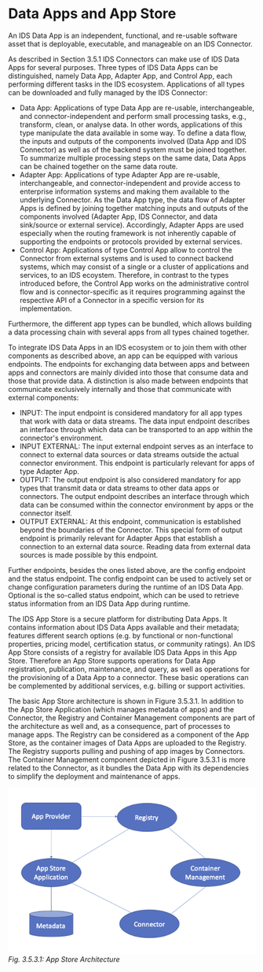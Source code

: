 # Data Apps and App Store

An IDS Data App is an independent, functional, and re-usable software asset that is deployable, executable, and manageable on an IDS Connector.

As described in Section 3.5.1 IDS Connectors can make use of IDS Data Apps for several purposes. Three types of IDS Data Apps can be distinguished, namely Data App, Adapter App, and Control App, each performing different tasks in the IDS ecosystem. Applications of all types can be downloaded and fully managed by the IDS Connector:
* Data App: Applications of type Data App are re-usable, interchangeable, and connector-independent and perform small processing tasks, e.g., transform, clean, or analyse data. In other words, applications of this type manipulate the data available in some way. To define a data flow, the inputs and outputs of the components involved (Data App and IDS Connector) as well as of the backend system must be joined together. To summarize multiple processing steps on the same data, Data Apps can be chained together on the same data route.
* Adapter App: Applications of type Adapter App are re-usable, interchangeable, and connector-independent and provide access to enterprise information systems and making them available to the underlying Connector. As the Data App type, the data flow of Adapter Apps is defined by joining together matching inputs and outputs of the components involved (Adapter App, IDS Connector, and data sink/source or external service). Accordingly, Adapter Apps are used especially when the routing framework is not inherently capable of supporting the endpoints or protocols provided by external services.
* Control App: Applications of type Control App allow to control the Connector from external systems and is used to connect backend systems, which may consist of a single or a cluster of applications and services, to an IDS ecoystem. Therefore, in contrast to the types introduced before, the Control App works on the administrative control flow and is connector-specific as it requires programming against the respective API of a Connector in a specific version for its implementation.

Furthermore, the different app types can be bundled, which allows building a data processing chain with several apps from all types chained together.

To integrate IDS Data Apps in an IDS ecosystem or to join them with other components as described above, an app can be equipped with various endpoints. The endpoints for exchanging data between apps and between apps and connectors are mainly divided into those that consume data and those that provide data. A distinction is also made between endpoints that communicate exclusively internally and those that communicate with external components: 
* INPUT: The input endpoint is considered mandatory for all app types that work with data or data streams. The data input endpoint describes an interface through which data can be transported to an app within the connector's environment.
* INPUT EXTERNAL: The input external endpoint serves as an interface to connect to external data sources or data streams outside the actual connector environment. This endpoint is particularly relevant for apps of type Adapter App.
* OUTPUT: The output endpoint is also considered mandatory for app types that transmit data or data streams to other data apps or connectors. The output endpoint describes an interface through which data can be consumed within the connector environment by apps or the connector itself.
* OUTPUT EXTERNAL: At this endpoint, communication is established beyond the boundaries of the Connector. This special form of output endpoint is primarily relevant for Adapter Apps that establish a connection to an external data source. Reading data from external data sources is made possible by this endpoint. 

Further endpoints, besides the ones listed above, are the config endpoint and the status endpoint. The config endpoint can be used to actively set or change configuration parameters during the runtime of an IDS Data App. Optional is the so-called status endpoint, which can be used to retrieve status information from an IDS Data App during runtime.

The IDS App Store is a secure platform for distributing Data Apps. It contains information about IDS Data Apps available and their metadata; features different search options (e.g. by functional or
non-functional properties, pricing model, certification status, or community ratings). An IDS App Store consists of a registry for available IDS Data Apps in this App Store. Therefore an App Store supports operations for Data App registration, publication, maintenance, and query, as well as operations for the provisioning of a Data App to a connector. These basic operations can be complemented by additional services, e.g. billing or support activities.

The basic App Store architecture is shown in Figure 3.5.3.1. In addition to the App Store Application (which manages metadata of apps) and the Connector, the Registry and Container Management components are part of the architecture as well and, as a consequence, part of processes to manage apps. The Registry can be considered as a component of the App Store, as the container images of Data Apps are uploaded to the Registry. The Registry supports pulling and pushing of app images by Connectors. 
The Container Management component depicted in Figure 3.5.3.1 is more related to the Connector, as it bundles the Data App with its dependencies to simplify the deployment and maintenance of apps.

![App Store Architecture](../../media/appstore-architecture.png)
<br>*Fig. 3.5.3.1: App Store Architecture*
